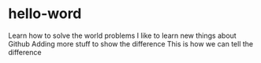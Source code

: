 # hello-word
Learn how to solve the world problems
I like to learn new things about Github
Adding more stuff to show the difference
This is how we can tell the difference
